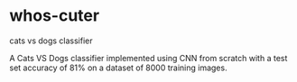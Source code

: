 # whos-cuter
cats vs dogs classifier

A Cats VS Dogs classifier implemented using CNN from scratch with a test set accuracy of 81\% on a dataset of 8000 training images.
